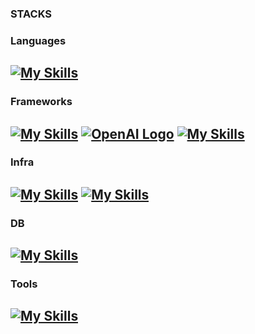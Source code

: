 
### STACKS

### Languages
[![My Skills](https://skillicons.dev/icons?i=js,ts,html,css&theme=light)](https://skillicons.dev)
---
### Frameworks
[![My Skills](https://skillicons.dev/icons?i=nodejs)](https://skillicons.dev)
[![OpenAI Logo](https://velog.velcdn.com/images/for_i_in_range/post/4704b07e-a588-4fc3-a764-421f17d28a92/image.png)](https://www.openai.com)
[![My Skills](https://skillicons.dev/icons?i=express,nestjs,react)](https://skillicons.dev)
---
### Infra
[![My Skills](https://skillicons.dev/icons?i=aws,cloudflare&theme=light)](https://skillicons.dev)
[![My Skills](https://skillicons.dev/icons?i=linux)](https://skillicons.dev)
---
### DB
[![My Skills](https://skillicons.dev/icons?i=mysql,mongodb&theme=light)](https://skillicons.dev)
---
### Tools
[![My Skills](https://skillicons.dev/icons?i=git,github,notion,vscode)](https://skillicons.dev)
---








